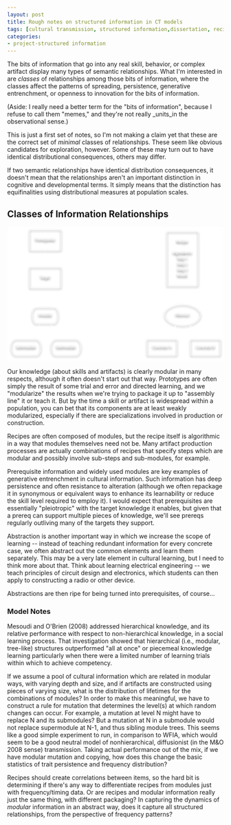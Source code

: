 ```yaml
---
layout: post
title: Rough notes on structured information in CT models
tags: [cultural transmission, structured information,dissertation, recipes]
categories: 
- project-structured information
---
```



The bits of information that go into any real skill, behavior, or complex artifact display many types of semantic relationships.  What I'm interested in are _classes_ of relationships among those bits of information, where the classes affect the patterns of spreading, persistence, generative entrenchment, or openness to innovation for the bits of information.

(Aside:  I really need a better term for the "bits of information", because I refuse to call them "memes," and they're not really _units_in the observational sense.)

This is just a first set of notes, so I'm not making a claim yet that these are the correct set of _minimal_ classes of relationships.  These seem like obvious candidates for exploration, however.  Some of these may turn out to have identical distributional consequences, others may differ.

If two semantic relationships have identical distribution consequences, it doesn't mean that the relationships aren't an important distinction in cognitive and developmental terms.  It simply means that the distinction has equifinalities using distributional measures at population scales.  

Classes of Information Relationships
------------------------------------

![Types of Structured Information](/images/structure-knowledge-examples.png)

Our knowledge (about skills and artifacts) is clearly modular in many respects, although it often doesn't start out that way.  Prototypes are often simply the result of some trial and error and directed learning, and we "modularize" the results when we're trying to package it up to "assembly line" it or teach it.  But by the time a skill or artifact is widespread within a population, you can bet that its components are at least weakly modularized, especially if there are specializations involved in production or construction.

Recipes are often composed of modules, but the recipe itself is algorithmic in a way that modules themselves need not be.  Many artifact production processes are actually combinations of recipes that specify steps which are modular and possibly involve sub-steps and sub-modules, for example. 

Prerequisite information and widely used modules are key examples of generative entrenchment in cultural information.  Such information has deep persistence and often resistance to alteration (although we often repackage it in synonymous or equivalent ways to enhance its learnability or reduce the skill level required to employ it).   I would expect that prerequisites are essentially "pleiotropic" with the target knowledge it enables, but given that a prereq can support multiple pieces of knowledge, we'll see prereqs regularly outliving many of the targets they support.  

Abstraction is another important way in which we increase the scope of learning -- instead of teaching redundant information for every concrete case, we often abstract out the common elements and learn them separately.  This may be a very late element in cultural learning, but I need to think more about that.  Think about learning electrical engineering -- we teach principles of circuit design and electronics, which students can then apply to constructing a radio or other device.  

Abstractions are then ripe for being turned into prerequisites, of course...

### Model Notes ###
Mesoudi and O'Brien (2008) addressed hierarchical knowledge, and its relative performance with respect to non-hierarchical knowledge, in a social learning process.  That investigation showed that hierarchical (i.e., modular, tree-like) structures outperformed "all at once" or piecemeal knowledge learning particularly when there were a limited number of learning trials within which to achieve competency.  

If we assume a pool of cultural information which are related in modular ways, with varying depth and size, and if artifacts are constructed using pieces of varying size, what is the distribution of lifetimes for the combinations of modules?  In order to make this meaningful, we have to construct a rule for mutation that determines the level(s) at which random changes can occur.  For example, a mutation at level N might have to replace N and its submodules?  But a mutation at N in a submodule would not replace supermodule at N-1, and thus sibling module trees.  This seems like a good simple experiment to run, in comparison to WFIA, which would seem to be a good neutral model of nonhierarchical, diffusionist (in the M&O 2008 sense) transmission.  Taking actual performance out of the mix, if we have modular mutation and copying, how does this change the basic statistics of trait persistence and frequency distribution?

Recipes should create correlations between items, so the hard bit is determining if there's any way to differentiate recipes from modules just with frequency/timing data.  Or are recipes and modular information really just the same thing, with different packaging?  In capturing the dynamics of _modular_ information in an abstract way, does it capture all structured relationships, from the perspective of frequency patterns?  



